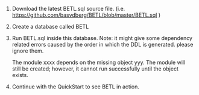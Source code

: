 1. Download the latest BETL.sql source file. (i.e. https://github.com/basvdberg/BETL/blob/master/BETL.sql )

2. Create a database called BETL 

3. Run BETL.sql inside this database.
Note: it might give some dependency related errors caused by the order in which the DDL is generated. please ignore them. 

    The module xxxx depends on the missing object yyy. The module will still be created; however, it cannot run successfully 
    until the object exists.

4. Continue with the QuickStart to see BETL in action. 
